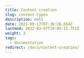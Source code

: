 ```yaml
---
title: Content creation
slug: content-types
description: null
date: 2021-09-17T07:36:26.654Z
lastmod: 2022-03-07T10:09:15.751Z
weight: 3
tags:
  - documentation
redirect: /docs/content-creation/
---
```

